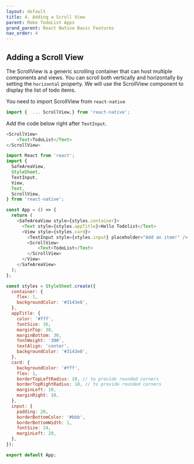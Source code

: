 ```yaml
---
layout: default
title: 4. Adding a Scroll View
parent: Make TodoList Apps
grand_parent: React Native Basic Features
nav_order: 4
---
```


## Adding a Scroll View

The ScrollView is a generic scrolling container that can host multiple components and views. You can scroll both vertically and horizontally by setting the `horizontal` property. We will use the ScrollView component to display the list of todo items.

You need to import ScrollView from `react-native`

```js
import {  ... ScrollView,} from 'react-native';
```
Add the code below right after `TextInput`.

```js
<ScrollView>
    <Text>TodoList</Text>
</ScrollView>
```

```js
import React from 'react';
import {
  SafeAreaView,
  StyleSheet,
  TextInput,
  View,
  Text,
  ScrollView,
} from 'react-native';

const App = () => {
  return (
    <SafeAreaView style={styles.container}>
      <Text style={styles.appTitle}>Hello Todolist</Text>
      <View style={styles.card}>
        <TextInput style={styles.input} placeholder="Add an item!" />
        <ScrollView>
            <Text>TodoList</Text>
        </ScrollView>
      </View>
    </SafeAreaView>
  );
};

const styles = StyleSheet.create({
  container: {
    flex: 1,
    backgroundColor: '#3143e8',
  },
  appTitle: {
    color: '#fff',
    fontSize: 36,
    marginTop: 30,
    marginBottom: 30,
    fontWeight: '300',
    textAlign: 'center',
    backgroundColor: '#3143e8',
  },
  card: {
    backgroundColor: '#fff',
    flex: 1,
    borderTopLeftRadius: 10, // to provide rounded corners
    borderTopRightRadius: 10, // to provide rounded corners
    marginLeft: 10,
    marginRight: 10,
  },
  input: {
    padding: 20,
    borderBottomColor: '#bbb',
    borderBottomWidth: 1,
    fontSize: 24,
    marginLeft: 20,
  },
});

export default App;
```
